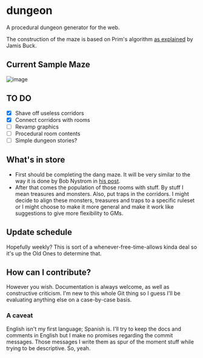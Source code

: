 # dungeon
A procedural dungeon generator for the web. 

The construction of the maze is based on Prim's algorithm [as explained](http://weblog.jamisbuck.org/2011/1/10/maze-generation-prim-s-algorithm) by Jamis Buck.

## Current Sample Maze

![image](https://user-images.githubusercontent.com/9394777/172525877-d200e939-2c9d-4a8c-893c-cc57c965b51e.png)

## TO DO

- [X] Shave off useless corridors
- [X] Connect corridors with rooms
- [ ] Revamp graphics
- [ ] Procedural room contents
- [ ] Simple dungeon stories?

## What's in store
- First should be completing the dang maze. It will be very similar to the way it is done by Bob Nystrom in [his post](http://journal.stuffwithstuff.com/2014/12/21/rooms-and-mazes/).
- After that comes the population of those rooms with stuff. By stuff I mean treasures and monsters. Also, put traps in the corridors. I might decide to align these monsters, treasures and traps to a specific ruleset or I might choose to make it more general and make it work like suggestions to give more flexibility to GMs.

## Update schedule

Hopefully weekly? This is sort of a whenever-free-time-allows kinda deal so it's up the Old Ones to determine that. 

## How can I contribute?

However you wish. Documentation is always welcome, as well as constructive criticism. I'm new to this whole Git thing so I guess I'll be evaluating anything else on a case-by-case basis.

### A caveat
English isn't my first language; Spanish is. I'll try to keep the docs and comments in English but I make no promises regarding the commit messages. Those messages I write them as spur of the moment stuff while trying to be descriptive. So, yeah.
